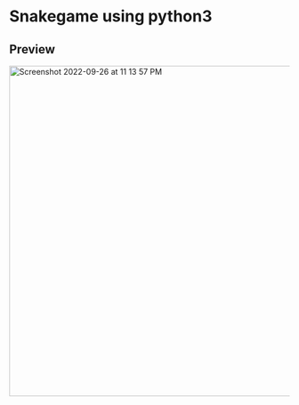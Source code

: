 # Snakegame using python3 
## Preview
<img width="594" alt="Screenshot 2022-09-26 at 11 13 57 PM" src="https://user-images.githubusercontent.com/111436421/192344921-3ae78c2b-754c-41e3-882b-c5b316b3faa9.png">


